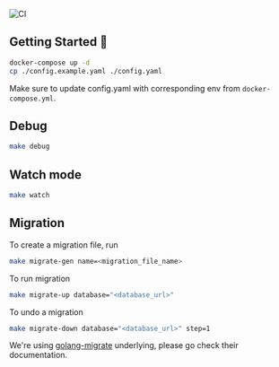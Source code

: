 ![CI](https://github.com/stewie1520/blog/actions/workflows/go.yml/badge.svg)

## Getting Started 🎃

```sh
docker-compose up -d
cp ./config.example.yaml ./config.yaml
```

Make sure to update config.yaml with corresponding env from `docker-compose.yml`.

## Debug

```sh
make debug
```

## Watch mode

```sh
make watch
```

## Migration

To create a migration file, run
```sh
make migrate-gen name=<migration_file_name>
```

To run migration
```sh
make migrate-up database="<database_url>"
```

To undo a migration
```sh
make migrate-down database="<database_url>" step=1
```

We're using [golang-migrate](github.com/golang-migrate/migrate) underlying, please go check their documentation.
